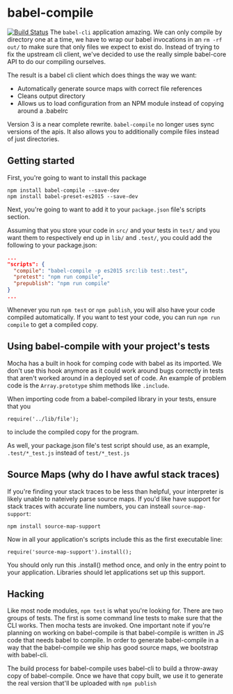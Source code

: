 # babel-compile
[![Build Status](https://travis-ci.org/jhford/babel-compile.svg?branch=master)](https://travis-ci.org/jhford/babel-compile)
The `babel-cli` application amazing.  We can only compile by directory one at a
time, we have to wrap our babel invocations in an `rm -rf out/` to make sure
that only files we expect to exist do.  Instead of trying to fix the upstream
cli client, we've decided to use the really simple babel-core API to do our
compiling ourselves.

The result is a babel cli client which does things the way we want:

* Automatically generate source maps with correct file references
* Cleans output directory
* Allows us to load configuration from an NPM module instead of copying around
  a .babelrc

Version 3 is a near complete rewrite.  `babel-compile` no longer uses sync
versions of the apis.  It also allows you to additionally compile files instead
of just directories.

## Getting started
First, you're going to want to install this package
```
npm install babel-compile --save-dev
npm install babel-preset-es2015 --save-dev
```
Next, you're going to want to add it to your `package.json` file's scripts
section.

Assuming that you store your code in `src/` and your tests in `test/` and you
want them to respectively end up in `lib/` and `.test/`, you could add the
following to your package.json:

```json
...
"scripts": {
  "compile": "babel-compile -p es2015 src:lib test:.test",
  "pretest": "npm run compile",
  "prepublish": "npm run compile"
}
...

```

Whenever you run `npm test` or `npm publish`, you will also have your code
compiled automatically.  If you want to test your code, you can run `npm run
compile` to get a compiled copy.

## Using babel-compile with your project's tests
Mocha has a built in hook for comping code with babel as its imported.  We
don't use this hook anymore as it could work around bugs correctly in tests
that aren't worked around in a deployed set of code.  An example of problem
code is the `Array.prototype` shim methods like `.include`.

When importing code from a babel-compiled library in your tests, ensure that
you
```
require('../lib/file');
```
to include the compiled copy for the program.

As well, your package.json file's test script should use, as an example,
`.test/*_test.js` instead of `test/*_test.js`

## Source Maps (why do I have awful stack traces)
If you're finding your stack traces to be less than helpful, your interpreter
is likely unable to nateively parse source maps.  If you'd like have support
for stack traces with accurate line numbers, you can insteall
  `source-map-support`:
```
npm install source-map-support
```
Now in all your application's scripts include this as the first executable
line:
```
require('source-map-support').install();
```
You should only run this .install() method once, and only in the entry point to
your application.  Libraries should let applications set up this support.


## Hacking
Like most node modules, `npm test` is what you're looking for.  There are two
groups of tests.  The first is some command line tests to make sure that the
CLI works.  Then mocha tests are invoked.  One important note if you're
planning on working on babel-compile is that babel-compile is written in JS
code that needs babel to compile.  In order to generate babel-compile in a way
that the babel-compile we ship has good source maps, we bootstrap with
babel-cli.

The build process for babel-compile uses babel-cli to build a throw-away copy
of babel-compile.  Once we have that copy built, we use it to generate the real
version that'll be uploaded with `npm publish`

